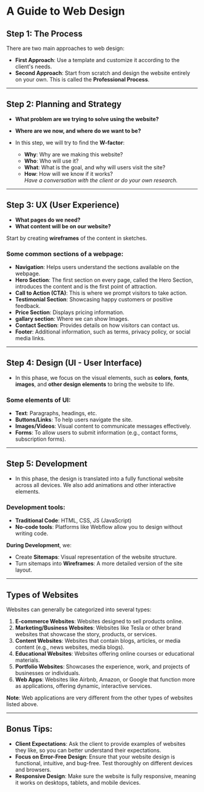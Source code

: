# A Guide to Web Design

## Step 1: The Process

There are two main approaches to web design:

- **First Approach**: Use a template and customize it according to the client's needs.
- **Second Approach**: Start from scratch and design the website entirely on your own. This is called the **Professional Process**.

---

## Step 2: Planning and Strategy

- **What problem are we trying to solve using the website?**
- **Where are we now, and where do we want to be?**
- In this step, we will try to find the **W-factor**:

  - **Why**: Why are we making this website?
  - **Who**: Who will use it?
  - **What**: What is the goal, and why will users visit the site?
  - **How**: How will we know if it works?  
    *Have a conversation with the client or do your own research.*

---

## Step 3: UX (User Experience)

- **What pages do we need?**
- **What content will be on our website?**

Start by creating **wireframes** of the content in sketches.

### Some common sections of a webpage:

- **Navigation**: Helps users understand the sections available on the webpage.
- **Hero Section**: The first section on every page, called the Hero Section, introduces the content and is the first point of attraction.
- **Call to Action (CTA)**: This is where we prompt visitors to take action.
- **Testimonial Section**: Showcasing happy customers or positive feedback.
- **Price Section**: Displays pricing information.
- **gallary section**: Where we can show Images.
- **Contact Section**: Provides details on how visitors can contact us.
- **Footer**: Additional information, such as terms, privacy policy, or social media links.

---

## Step 4: Design (UI - User Interface)

- In this phase, we focus on the visual elements, such as **colors**, **fonts**, **images**, and **other design elements** to bring the website to life.

### Some elements of UI:

- **Text**: Paragraphs, headings, etc.
- **Buttons/Links**: To help users navigate the site.
- **Images/Videos**: Visual content to communicate messages effectively.
- **Forms**: To allow users to submit information (e.g., contact forms, subscription forms).

---

## Step 5: Development

- In this phase, the design is translated into a fully functional website across all devices. We also add animations and other interactive elements.

### Development tools:
- **Traditional Code**: HTML, CSS, JS (JavaScript)
- **No-code tools**: Platforms like Webflow allow you to design without writing code.

**During Development**, we:
- Create **Sitemaps**: Visual representation of the website structure.
- Turn sitemaps into **Wireframes**: A more detailed version of the site layout.

---

## Types of Websites

Websites can generally be categorized into several types:

1. **E-commerce Websites**: Websites designed to sell products online.
2. **Marketing/Business Websites**: Websites like Tesla or other brand websites that showcase the story, products, or services.
3. **Content Websites**: Websites that contain blogs, articles, or media content (e.g., news websites, media blogs).
4. **Educational Websites**: Websites offering online courses or educational materials.
5. **Portfolio Websites**: Showcases the experience, work, and projects of businesses or individuals.
6. **Web Apps**: Websites like Airbnb, Amazon, or Google that function more as applications, offering dynamic, interactive services.

**Note**: Web applications are very different from the other types of websites listed above.

---

## Bonus Tips:

- **Client Expectations**: Ask the client to provide examples of websites they like, so you can better understand their expectations.
- **Focus on Error-Free Design**: Ensure that your website design is functional, intuitive, and bug-free. Test thoroughly on different devices and browsers.
- **Responsive Design**: Make sure the website is fully responsive, meaning it works on desktops, tablets, and mobile devices.
